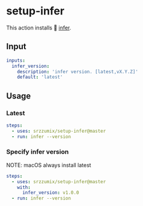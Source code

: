 # setup-infer

This action installs :blue_book: [infer][].

## Input

```yaml
inputs:
  infer_version:
    description: 'infer version. [latest,vX.Y.Z]'
    default: 'latest'
```

## Usage

### Latest

```yaml
steps:
  - uses: srzzumix/setup-infer@master
  - run: infer --version
```

### Specify infer version

NOTE: macOS always install latest

```yaml
steps:
  - uses: srzzumix/setup-infer@master
    with:
      infer_version: v1.0.0
  - run: infer --version
```

[infer]:https://github.com/facebook/infer
